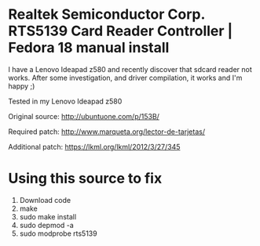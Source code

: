 Realtek Semiconductor Corp. RTS5139 Card Reader Controller | Fedora 18 manual install
=======

I have a Lenovo Ideapad z580 and recently discover that sdcard reader not works.
After some investigation, and driver compilation, it works and I'm happy ;)

Tested in my Lenovo Ideapad z580

Original source:
http://ubuntuone.com/p/153B/

Required patch:
http://www.marqueta.org/lector-de-tarjetas/

Additional patch:
https://lkml.org/lkml/2012/3/27/345


Using this source to fix
===

1. Download code
2. make
3. sudo make install
4. sudo depmod -a
5. sudo modprobe rts5139
